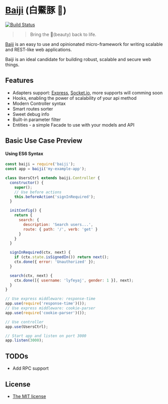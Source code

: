 [Baiji](https://en.wikipedia.org/wiki/Baiji) (白鱀豚 🐬)
=======

[![Build Status](https://travis-ci.org/baijijs/baiji.svg?branch=master)](https://travis-ci.org/baijijs/baiji)

>> Bring the 🐬(beauty) back to life.

[Baiji](https://github.com/baijijs/baiji) is an easy to use and opinionated micro-framework for writing scalable and REST-like web applications.

Baiji is an ideal candidate for building robust, scalable and secure web things.

Features
--------
* Adapters support: [Express](https://github.com/expressjs/express), [Socket.io](https://github.com/socketio/socket.io), more supports will comming soon
* Hooks, enabling the power of scalability of your api method
* Modern Controller syntax
* Smart routes sorter
* Sweet debug info
* Built-in parameter filter
* Entities - a simple Facade to use with your models and API

Basic Use Case Preview
--------------

#### Using ES6 Syntax

```javascript
const baiji = require('baiji');
const app = baiji('my-example-app');

class UsersCtrl extends baiji.Controller {
  constructor() {
    super();
    // Use before actions
    this.beforeAction('signInRequired');
  }

  initConfig() {
    return {
      search: {
        description: 'Search users...',
        route: { path: '/', verb: 'get' }
      }
    }
  }

  signInRequired(ctx, next) {
    if (ctx.state.isSignedIn()) return next();
    ctx.done({ error: 'Unauthorized' });
  }

  search(ctx, next) {
    ctx.done([{ username: 'lyfeyaj', gender: 1 }], next);
  }
}

// Use express middleware: response-time
app.use(require('response-time')());
// Use express middleware: cookie-parser
app.use(require('cookie-parser')());

// Use controller
app.use(UsersCtrl);

// Start app and listen on port 3000
app.listen(3000);
```

TODOs
-----

* Add RPC support

License
-------
* [The MIT license](LICENSE)
